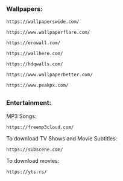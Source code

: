 ##
### Wallpapers: 
```
https://wallpaperswide.com/
```
```
https://www.wallpaperflare.com/
```
```
https://erowall.com/
```
```
https://wallhere.com/
```
```
https://hdqwalls.com/
```
```
https://www.wallpaperbetter.com/
```
```
https://www.peakpx.com/
```
##


### Entertainment: 
MP3 Songs:
```
https://freemp3cloud.com/
```
To download TV Shows and Movie Subtitles:
```
https://subscene.com/
```
To download movies:
```
https://yts.rs/
```
##
